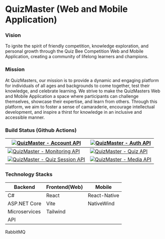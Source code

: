 # QuizMaster (Web and Mobile Application)
### Vision
To ignite the spirit of friendly competition, knowledge exploration, and personal growth through the Quiz Bee Competition Web and Mobile Application, creating a community of lifelong learners and champions.

### Mission
At QuizMasters, our mission is to provide a dynamic and engaging platform for individuals of all ages and backgrounds to come together, test their knowledge, and celebrate learning. We strive to make the QuizMasters Web and Mobile Application a space where participants can challenge themselves, showcase their expertise, and learn from others. Through this platform, we aim to foster a sense of camaraderie, encourage intellectual development, and inspire a thirst for knowledge in an inclusive and accessible manner.


### Build Status (Github Actions)
[![QuizMaster - Account API](https://github.com/FS-FAST-TRACK/QuizMaster/actions/workflows/backend.api.account.yml/badge.svg)](https://github.com/FS-FAST-TRACK/QuizMaster/actions/workflows/backend.api.account.yml) | [![QuizMaster - Auth API](https://github.com/FS-FAST-TRACK/QuizMaster/actions/workflows/backend.api.auth.yml/badge.svg)](https://github.com/FS-FAST-TRACK/QuizMaster/actions/workflows/backend.api.auth.yml)
---|---
[![QuizMaster - Monitoring API](https://github.com/FS-FAST-TRACK/QuizMaster/actions/workflows/backend.api.monitoring.yml/badge.svg)](https://github.com/FS-FAST-TRACK/QuizMaster/actions/workflows/backend.api.monitoring.yml) | [![QuizMaster - Quiz API](https://github.com/FS-FAST-TRACK/QuizMaster/actions/workflows/backend.api.quiz.yml/badge.svg)](https://github.com/FS-FAST-TRACK/QuizMaster/actions/workflows/backend.api.quiz.yml)
[![QuizMaster - Quiz Session API](https://github.com/FS-FAST-TRACK/QuizMaster/actions/workflows/backend.api.quizsession.yml/badge.svg)](https://github.com/FS-FAST-TRACK/QuizMaster/actions/workflows/backend.api.quizsession.yml) | [![QuizMaster - Media API](https://github.com/FS-FAST-TRACK/QuizMaster/actions/workflows/backend.api.media.yml/badge.svg)](https://github.com/FS-FAST-TRACK/QuizMaster/actions/workflows/backend.api.media.yml)

### Technology Stacks
Backend | Frontend(Web) | Mobile
---|---|---
C#|React|React-Native
ASP.NET Core|Vite|NativeWind
Microservices|Tailwind
API|
RabbitMQ

